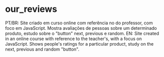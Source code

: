 # our_reviews
PT/BR: Site criado em curso online com referência no do professor, com foco em JavaScript. Mostra avaliações de pessoas sobre um determinado produto, estudo sobre o "button" next, previous e random. EN: Site created in an online course with reference to the teacher's, with a focus on JavaScript. Shows people's ratings for a particular product, study on the next, previous and random "button".
